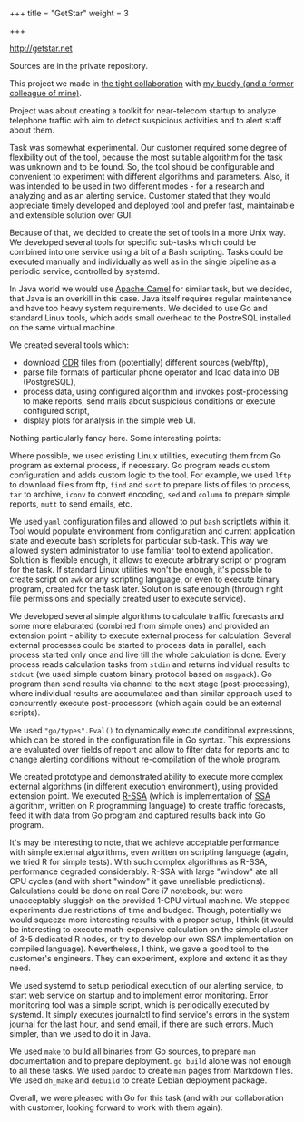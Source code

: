 +++
title = "GetStar"
weight = 3

+++

<http://getstar.net>

Sources are in the private repository.

This project we made in [the tight
collaboration](https://bitbucket.org/spooning/) with [my buddy (and a former
colleague of mine)](https://ru.linkedin.com/in/ustinovandrey).

Project was about creating a toolkit for near-telecom startup to analyze
telephone traffic with aim to detect suspicious activities and to alert staff
about them.

Task was somewhat experimental. Our customer required some degree of
flexibility out of the tool, because the most suitable algorithm for the task
was unknown and to be found. So, the tool should be configurable and convenient
to experiment with different algorithms and parameters. Also, it was intended
to be used in two different modes - for a research and analyzing and as an
alerting service. Customer stated that they would appreciate timely developed
and deployed tool and prefer fast, maintainable and extensible solution over GUI.

Because of that, we decided to create the set of tools in a more Unix way.  We
developed several tools for specific sub-tasks which could be combined into one
service using a bit of a Bash scripting. Tasks could be executed manually and
individually as well as in the single pipeline as a periodic service,
controlled by systemd.

In Java world we would use [Apache Camel](http://camel.apache.org/) for similar
task, but we decided, that Java is an overkill in this case. Java itself
requires regular maintenance and have too heavy system requirements.  We
decided to use Go and standard Linux tools, which adds small overhead to the
PostreSQL installed on the same virtual machine.

We created several tools which:

- download [CDR](https://en.wikipedia.org/wiki/Call_detail_record) files from
  (potentially) different sources (web/ftp),
- parse file formats of particular phone operator and load data into DB (PostgreSQL),
- process data, using configured algorithm and invokes post-processing to make
  reports, send mails about suspicious conditions or execute configured script,
- display plots for analysis in the simple web UI.

Nothing particularly fancy here. Some interesting points:

Where possible, we used existing Linux utilities, executing them from Go
program as external process, if necessary. Go program reads custom
configuration and adds custom logic to the tool. For example, we used `lftp` to
download files from ftp, `find` and `sort`  to prepare lists of files to
process, `tar` to archive, `iconv` to convert encoding, `sed` and `column` to
prepare simple reports, `mutt` to send emails, etc.

We used `yaml` configuration files and allowed to put `bash` scriptlets within
it. Tool would populate environment from configuration and current application
state and execute bash scriplets for particular sub-task. This way we allowed
system administrator to use familiar tool to extend application.  Solution is
flexible enough, it allows to execute arbitrary script or program for the task.
If standard Linux utilities won't be enough, it's possible to create script on
`awk` or any scripting language, or even to execute binary program, created for
the task later. Solution is safe enough (through right file permissions and
specially created user to execute service).

We developed several simple algorithms to calculate traffic forecasts and some
more elaborated (combined from simple ones) and provided an extension point -
ability to execute external process for calculation. Several external processes
could be started to process data in parallel, each process started only once
and live till the whole calculation is done. Every process reads calculation
tasks from `stdin` and returns individual results to `stdout` (we used simple
custom binary protocol based on `msgpack`). Go program than send results via
channel to the next stage (post-processing), where individual results are
accumulated and than similar approach used to concurrently execute
post-processors (which again could be an external scripts).

We used `"go/types".Eval()` to dynamically execute conditional expressions,
which can be stored in the configuration file in Go syntax. This expressions
are evaluated over fields of report and allow to filter data for reports and to
change alerting conditions without re-compilation of the whole program.

We created prototype and demonstrated ability to execute more complex external
algorithms (in different execution environment), using provided extension
point. We executed
[R-SSA](https://cran.r-project.org/web/packages/Rssa/index.html) (which is
implementation of
[SSA](https://en.wikipedia.org/wiki/Singular_spectrum_analysis) algorithm,
written on R programming language) to create traffic forecasts, feed it with
data from Go program and captured results back into Go program.

It's may be interesting to note, that we achieve acceptable performance with
simple external algorithms, even written on scripting language (again, we tried
R for simple tests). With such complex algorithms as R-SSA, performance
degraded considerably.  R-SSA with large "window" ate all CPU cycles (and with
short "window" it gave unreliable predictions). Calculations could be done on
real Core i7 notebook, but were unacceptably sluggish on the provided 1-CPU
virtual machine. We stopped experiments due restrictions of time and budged.
Though, potentially we would squeeze more interesting results with a proper
setup, I think (it would be interesting to execute math-expensive calculation
on the simple cluster of 3-5 dedicated R nodes, or try to develop our own SSA
implementation on compiled language). Nevertheless, I think, we gave a good
tool to the customer's engineers.  They can experiment, explore and extend it
as they need.

We used systemd to setup periodical execution of our alerting service, to 
start web service on startup and to implement error monitoring. Error monitoring
tool was a simple script, which is periodically executed by systemd. It simply
executes journalctl to find service's errors in the system journal for the last
hour, and send email, if there are such errors. Much simpler, than we used to
do it in Java.

We used `make` to build all binaries from Go sources, to prepare `man`
documentation and to prepare deployment. `go build` alone was not enough to all
these tasks. We used `pandoc` to create `man` pages from Markdown files. We used
`dh_make` and `debuild` to create Debian deployment package.

Overall, we were pleased with Go for this task (and with our collaboration with
customer, looking forward to work with them again).

